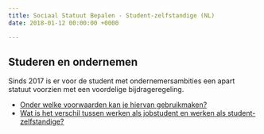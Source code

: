 ```yaml
---
title: Sociaal Statuut Bepalen - Student-zelfstandige (NL)
date: 2018-01-12 00:00:00 +0000

---
```

## Studeren en ondernemen

Sinds 2017 is er voor de student met ondernemersambities een apart statuut voorzien met een voordelige bijdrageregeling.

* [Onder welke voorwaarden kan je hiervan gebruikmaken?](http://www.xerius.be/blog/studeren-en-ondernemen-perfect-haalbaar-als-student-zelfstandige )
* [Wat is het verschil tussen werken als jobstudent en werken als student-zelfstandige?](https://www.xerius.be/nl-be/drive/sociaal-statuut/student-zelfstandige/opties)